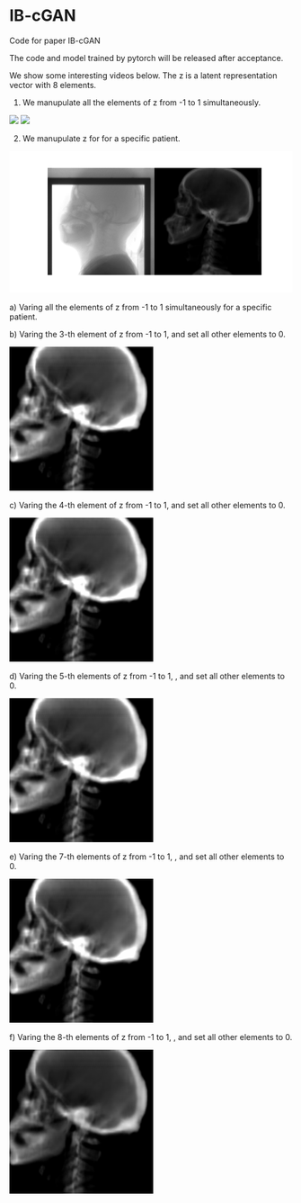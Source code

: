 # IB-cGAN
Code for paper IB-cGAN

The code and model trained by pytorch will be released after acceptance.


We show some interesting videos below. The z is a latent representation vector with 8 elements.

1. We manupulate all the elements of z from -1 to 1 simultaneously. 

![](WGAN_SN_encodedZ.gif)
![](WGAN_SN_1.gif)

2. We manupulate z for for a specific patient.

![](LR.png)

a) Varing all the elements of z from -1 to 1 simultaneously for a specific patient.



b) Varing the 3-th element of z from -1 to 1, and set all other elements to 0.

![](z3.gif)

c) Varing the 4-th element of z from -1 to 1, and set all other elements to 0.

![](z4.gif)

d) Varing the 5-th elements of z from -1 to 1, , and set all other elements to 0.

![](z5.gif)

e) Varing the 7-th elements of z from -1 to 1, , and set all other elements to 0.

![](z7.gif)

f) Varing the 8-th elements of z from -1 to 1, , and set all other elements to 0.

![](z8.gif)
